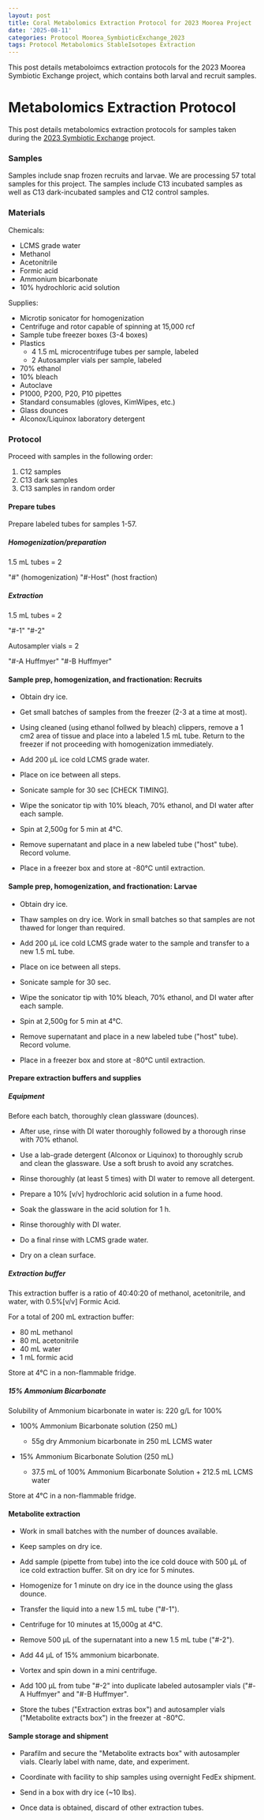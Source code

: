 ```yaml
---
layout: post
title: Coral Metabolomics Extraction Protocol for 2023 Moorea Project
date: '2025-08-11'
categories: Protocol Moorea_SymbioticExchange_2023
tags: Protocol Metabolomics StableIsotopes Extraction
---
```


This post details metaboloimcs extraction protocols for the 2023 Moorea Symbiotic Exchange project, which contains both larval and recruit samples.  

# Metabolomics Extraction Protocol 

This post details metabolomics extraction protocols for samples taken during the [2023 Symbiotic Exchange](https://github.com/AHuffmyer/moorea_symbiotic_exchange_2023) project. 

### Samples 

Samples include snap frozen recruits and larvae. We are processing 57 total samples for this project. The samples include C13 incubated samples as well as C13 dark-incubated samples and C12 control samples.    

### Materials 

Chemicals: 

- LCMS grade water 
- Methanol
- Acetonitrile
- Formic acid 
- Ammonium bicarbonate
- 10% hydrochloric acid solution 

Supplies:  

- Microtip sonicator for homogenization
- Centrifuge and rotor capable of spinning at 15,000 rcf
- Sample tube freezer boxes (3-4 boxes)
- Plastics 
	- 4 1.5 mL microcentrifuge tubes per sample, labeled 
	- 2 Autosampler vials per sample, labeled 
- 70% ethanol
- 10% bleach 
- Autoclave
- P1000, P200, P20, P10 pipettes 
- Standard consumables (gloves, KimWipes, etc.)
- Glass dounces
- Alconox/Liquinox laboratory detergent 

### Protocol 

Proceed with samples in the following order: 

1. C12 samples
2. C13 dark samples
3. C13 samples in random order 

#### Prepare tubes 

Prepare labeled tubes for samples 1-57.  

##### Homogenization/preparation 

1.5 mL tubes = 2 

"#" (homogenization)
"#-Host" (host fraction) 

##### Extraction 

1.5 mL tubes = 2 

"#-1" 
"#-2" 

Autosampler vials = 2 

"#-A Huffmyer"
"#-B Huffmyer"

#### Sample prep, homogenization, and fractionation: Recruits 

- Obtain dry ice. 

- Get small batches of samples from the freezer (2-3 at a time at most). 

- Using cleaned (using ethanol follwed by bleach) clippers, remove a 1 cm2 area of tissue and place into a labeled 1.5 mL tube. Return to the freezer if not proceeding with homogenization immediately. 

- Add 200 µL ice cold LCMS grade water.

- Place on ice between all steps.  

- Sonicate sample for 30 sec [CHECK TIMING].

- Wipe the sonicator tip with 10% bleach, 70% ethanol, and DI water after each sample. 

- Spin at 2,500g for 5 min at 4°C. 

- Remove supernatant and place in a new labeled tube ("host" tube). Record volume. 

- Place in a freezer box and store at -80°C until extraction.  

#### Sample prep, homogenization, and fractionation: Larvae

- Obtain dry ice. 

- Thaw samples on dry ice. Work in small batches so that samples are not thawed for longer than required. 

- Add 200 µL ice cold LCMS grade water to the sample and transfer to a new 1.5 mL tube.

- Place on ice between all steps.  

- Sonicate sample for 30 sec.

- Wipe the sonicator tip with 10% bleach, 70% ethanol, and DI water after each sample. 

- Spin at 2,500g for 5 min at 4°C. 

- Remove supernatant and place in a new labeled tube ("host" tube). Record volume. 

- Place in a freezer box and store at -80°C until extraction.

#### Prepare extraction buffers and supplies 

##### Equipment

Before each batch, thoroughly clean glassware (dounces).  

- After use, rinse with DI water thoroughly followed by a thorough rinse with 70% ethanol.  

- Use a lab-grade detergent (Alconox or Liquinox) to thoroughly scrub and clean the glassware. Use a soft brush to avoid any scratches.

- Rinse thoroughly (at least 5 times) with DI water to remove all detergent. 

- Prepare a 10% [v/v] hydrochloric acid solution in a fume hood. 

- Soak the glassware in the acid solution for 1 h. 

- Rinse thoroughly with DI water. 

- Do a final rinse with LCMS grade water. 

- Dry on a clean surface. 

##### Extraction buffer 

This extraction buffer is a ratio of 40:40:20 of methanol, acetonitrile, and water, with 0.5%[v/v] Formic Acid. 

For a total of 200 mL extraction buffer:

- 80 mL methanol
- 80 mL acetonitrile
- 40 mL water
- 1 mL formic acid

Store at 4°C in a non-flammable fridge. 

##### 15% Ammonium Bicarbonate 

Solubility of Ammonium bicarbonate in water is: 220 g/L for 100%  

- 100% Ammonium Bicarbonate solution (250 mL)
	- 55g dry Ammonium bicarbonate in 250 mL LCMS water

- 15% Ammonium Bicarbonate Solution (250 mL)
	- 37.5 mL of 100% Ammonium Bicarbonate Solution + 212.5 mL LCMS water

Store at 4°C in a non-flammable fridge. 

#### Metabolite extraction

- Work in small batches with the number of dounces available. 

- Keep samples on dry ice. 

- Add sample (pipette from tube) into the ice cold douce with 500 µL of ice cold extraction buffer. Sit on dry ice for 5 minutes.

- Homogenize for 1 minute on dry ice in the dounce using the glass dounce. 

- Transfer the liquid into a new 1.5 mL tube ("#-1").  

- Centrifuge for 10 minutes at 15,000g at 4°C. 

- Remove 500 µL of the supernatant into a new 1.5 mL tube ("#-2"). 

- Add 44 µL of 15% ammonium bicarbonate. 

- Vortex and spin down in a mini centrifuge. 

- Add 100 µL from tube "#-2" into duplicate labeled autosampler vials ("#-A Huffmyer" and "#-B Huffmyer". 

- Store the tubes ("Extraction extras box") and autosampler vials ("Metabolite extracts box") in the freezer at -80°C.  

#### Sample storage and shipment 

- Parafilm and secure the "Metabolite extracts box" with autosampler vials. Clearly label with name, date, and experiment. 

- Coordinate with facility to ship samples using overnight FedEx shipment. 

- Send in a box with dry ice (~10 lbs). 

- Once data is obtained, discard of other extraction tubes. 


